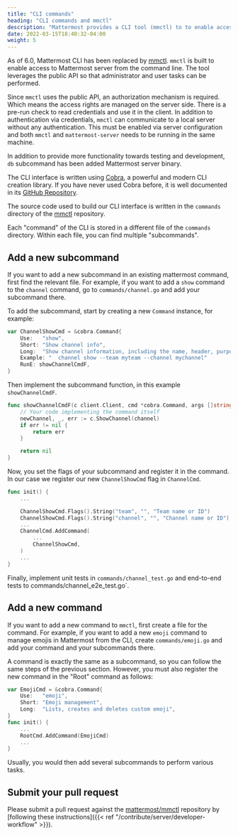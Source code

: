 ```yaml
---
title: "CLI commands"
heading: "CLI commands and mmctl"
description: "Mattermost provides a CLI tool (mmctl) to to enable access to Mattermost Server from the command line."
date: 2022-03-15T18:40:32-04:00
weight: 5
---
```


As of 6.0, Mattermost CLI has been replaced by [mmctl](https://github.com/mattermost/mmctl). `mmctl` is built to enable access to Mattermost server from the command line. The tool leverages the public API so that administrator and user tasks can be performed.

Since `mmctl` uses the public API, an authorization mechanism is required. Which means the access rights are managed on the server side. There is a pre-run check to read credentials and use it in the client. In addition to authentication via credentials, `mmctl` can communicate to a local server without any authentication. This must be enabled via server configuration and both `mmctl` and `mattermost-server` needs to be running in the same machine.

In addition to provide more functionality towards testing and development, `db` subcommand has been added Mattermost server binary.

The CLI interface is written using [Cobra](https://github.com/spf13/cobra), a
powerful and modern CLI creation library. If you have never used Cobra before, it is
well documented in its [GitHub Repository](https://github.com/spf13/cobra).

The source code used to build our CLI interface is written in the `commands` directory of the [mmctl](https://github.com/mattermost/mmctl) repository.

Each "command" of the CLI is stored in a different file of the
`commands` directory. Within each file, you can find
multiple "subcommands".

## Add a new subcommand

If you want to add a new subcommand in an existing mattermost command, first find the relevant file. For example, if you want to add a `show` command to
the `channel` command, go to `commands/channel.go` and add your subcommand there.

To add the subcommand, start by creating a new `Command` instance, for example:

```go
var ChannelShowCmd = &cobra.Command{
    Use:   "show",
    Short: "Show channel info",
    Long:  "Show channel information, including the name, header, purpose and the number of members.",
    Example: "  channel show --team myteam --channel mychannel"
    RunE: showChannelCmdF,
}
```

Then implement the subcommand function, in this example `showChannelCmdF`.

```go
func showChannelCmdF(c client.Client, cmd *cobra.Command, args []string) error {
    // Your code implementing the command itself
    newChannel, _, err := c.ShowChannel(channel)
	if err != nil {
		return err
	}

    return nil
}
```

Now, you set the flags of your subcommand and register it in the command. In our case we register our new `ChannelShowCmd` flag in `ChannelCmd`.

```go
func init() {
    ...

    ChannelShowCmd.Flags().String("team", "", "Team name or ID")
    ChannelShowCmd.Flags().String("channel", "", "Channel name or ID")
    ...
    ChannelCmd.AddCommand(
        ...
        ChannelShowCmd,
    )
    ...
}
```

Finally, implement unit tests in `commands/channel_test.go` and end-to-end tests to commands/channel_e2e_test.go`.

## Add a new command

If you want to add a new command to `mmctl`, first create a file for the command.
For example, if you want to add a new `emoji` command to manage emojis in
Mattermost from the CLI, create `commands/emoji.go`
and add your command and your subcommands there.

A command is exactly the same as a subcommand, so you can follow the same
steps of the previous section. However, you must also register the new command in the
"Root" command as follows:

```go
var EmojiCmd = &cobra.Command{
    Use:   "emoji",
    Short: "Emoji management",
    Long:  "Lists, creates and deletes custom emoji",
}
func init() {
    ...
    RootCmd.AddCommand(EmojiCmd)
    ...
}
```

Usually, you would then add several subcommands to perform various tasks.

## Submit your pull request

Please submit a pull request against the [mattermost/mmctl](https://github.com/mattermost/mmctl) repository by [following these instructions]({{< ref "/contribute/server/developer-workflow" >}}).
